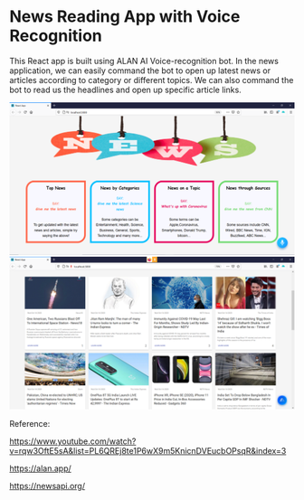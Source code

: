 # News Reading App with Voice Recognition

This React app is built using ALAN AI Voice-recognition bot. In the news application, we can easily command the bot to open up latest news or articles according to category or  different topics. We can also command the bot to read us the headlines and open up specific article links. 

![](src/images/news_app.PNG)
![](src/images/articles.PNG)

Reference:

https://www.youtube.com/watch?v=rqw3OftE5sA&list=PL6QREj8te1P6wX9m5KnicnDVEucbOPsqR&index=3

https://alan.app/

https://newsapi.org/
